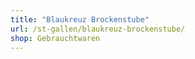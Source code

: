 ```yaml
---
title: "Blaukreuz Brockenstube"
url: /st-gallen/blaukreuz-brockenstube/
shop: Gebrauchtwaren
---
```

